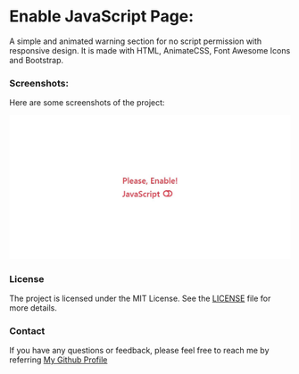 # Enable JavaScript Page:
A simple and animated warning section for no script permission with responsive design. 
It is made with HTML, AnimateCSS, Font Awesome Icons and Bootstrap.

### Screenshots:
Here are some screenshots of the project:

![Screenshot 1](./screenshots/screenshot1.jpg)

### License
The project is licensed under the MIT License. See the [LICENSE](../../LICENSE) file for more details.

### Contact
If you have any questions or feedback, please feel free to reach me by referring [My Github Profile](https://github.com/ag-sanjjeev/)

